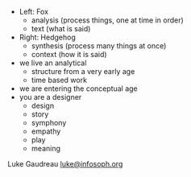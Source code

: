 - Left: Fox
    - analysis (process things, one at time in order)
    - text (what is said)
- Right: Hedgehog
    - synthesis (process many things at once)
    - context (how it is said)
- we live an analytical
    - structure from a very early age 
    - time based work
- we are entering the conceptual age
- you are a designer
    - design
    - story
    - symphony
    - empathy
    - play
    - meaning

Luke Gaudreau <luke@infosoph.org>
